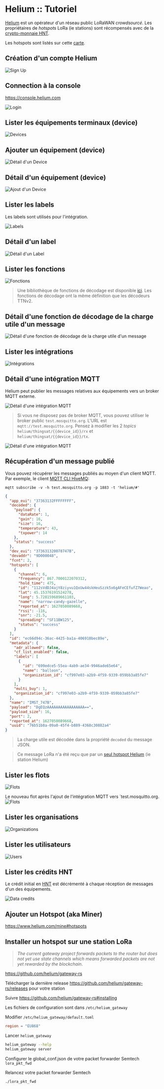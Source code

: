 # Helium :: Tutoriel

[Helium](https://en.wikipedia.org/wiki/Helium_Systems) est un opérateur d'un réseau public LoRaWAN _crowdsourcé_. Les propriétaires de _hotspots_ LoRa (ie stations) sont récompensés avec de la [crypto-monnaie HNT](https://coinmarketcap.com/currencies/helium/).

Les hotspots sont listés sur cette [carte](https://explorer.helium.com/hotspots).

## Création d'un compte Helium

![Sign Up](signup.png)

## Connection à la console

https://console.helium.com

![Login](login.png)

## Lister les équipements terminaux (device)

![Devices](devices.png)

## Ajouter un équipement (device)

![Détail d'un Device](devices-detail.png)

## Détail d'un équipement (device)

![Ajout d'un Device](devices-add.png)

## Lister les labels

Les labels sont utilisés pour l'intégration.

![Labels](labels.png)

## Détail d'un label

![Détail d'un Label](labels-detail.png)

## Lister les fonctions

![Fonctions](functions.png)

> Une bibliothèque de fonctions de décodage est disponible [ici](https://github.com/helium/console-decoders). Les fonctions de décodage ont la même définition que les décodeurs TTNv2.

## Détail d'une fonction de décodage de la charge utile d'un message

![Détail d'une fonction de décodage de la charge utile d'un message](functions-detail.png)

## Lister les intégrations

![Intégrations](integrations.png)

## Détail d'une intégration MQTT

Helium peut publier les messages relatives aux équipements vers un broker MQTT externe.

![Détail d'une intégration MQTT](integrations-mqtt.png)

> Si vous ne disposez pas de broker MQTT, vous pouvez utiliser le broker public `test.mosquitto.org`. L'URL est  `mqtt://test.mosquitto.org`. Pensez à modifier les 2 _topics_ `helium/thingsat/{{device_id}}/rx` et `helium/thingsat/{{device_id}}/tx`.

![Détail d'une intégration MQTT](integrations-mqtt-add.png)

## Récupération d'un message publié

Vous pouvez récupérer les messages publiés au moyen d'un client MQTT. Par exemple, le client [MQTT CLI HiveMQ](https://hivemq.github.io/mqtt-cli/docs/subscribe.html):

```console
mqtt subscribe -v -h test.mosquitto.org -p 1883 -t 'helium/#'
```


```json
{
  "app_eui": "37363132FFFFFFFF",
  "decoded": {
    "payload": {
      "dataRate": 1,
      "gain": 16,
      "size": 16,
      "temperature": 43,
      "txpower": 14
    },
    "status": "success"
  },
  "dev_eui": "373631320078747B",
  "devaddr": "9D000048",
  "fcnt": 2,
  "hotspots": [
    {
      "channel": 6,
      "frequency": 867.7000122070312,
      "hold_time": 475,
      "id": "112sVdDJ4ajY8ziyvu1QxUw44skHeuSzzk5x6gAFeCEfufZ7Weao",
      "lat": 45.15376191524278,
      "long": 5.728159689661103,
      "name": "narrow-candy-gazelle",
      "reported_at": 1627050089668,
      "rssi": -116,
      "snr": -21.5,
      "spreading": "SF11BW125",
      "status": "success"
    }
  ],
  "id": "ec66d94c-36ac-4425-ba1a-406910bec89e",
  "metadata": {
    "adr_allowed": false,
    "cf_list_enabled": false,
    "labels": [
      {
        "id": "699edce5-55ea-4ab9-ae34-9946ade65e64",
        "name": "balloon",
        "organization_id": "cf997e03-a2b9-4f59-9339-059bb3a85fe7"
      }
    ],
    "multi_buy": 1,
    "organization_id": "cf997e03-a2b9-4f59-9339-059bb3a85fe7"
  },
  "name": "IMST_747B",
  "payload": "DgEQzAAAAAAAAAAAAAAAAA==",
  "payload_size": 16,
  "port": 2,
  "reported_at": 1627050089668,
  "uuid": "76b51b8a-09a8-45f4-b889-4368c30882a4"
}
```

> La charge utile est décodée dans la propriété `decoded` du message JSON.

> Ce message LoRa n'a été reçu que par un [seul hotspot Helium](https://explorer.helium.com/hotspots/112sVdDJ4ajY8ziyvu1QxUw44skHeuSzzk5x6gAFeCEfufZ7Weao) (ie station Helium)

## Lister les flots

![Flots](flows.png)


Le nouveau flot après l'ajout de l'intégration MQTT vers `test.mosquitto.org.
![Flots](flows-2.png)

## Lister les organisations

![Organizations](organizations.png)

## Lister les utilisateurs

![Users](users.png)

## Lister les crédits HNT

Le crédit initial en [HNT](https://coinmarketcap.com/currencies/helium/) est décrémenté à chaque réception de messages d'un des équipements.

![Data credits](datacredits.png)

## Ajouter un Hotspot (aka Miner)

https://www.helium.com/mine#hotspots


## Installer un hotspot sur une station LoRa

> _The current gateway project forwards packets to the router but does not yet use state channels which means forwarded packets are not yet rewarded by the blockchain_.

https://github.com/helium/gateway-rs

Télécharger la dernière release https://github.com/helium/gateway-rs/releases pour votre station

Suivre https://github.com/helium/gateway-rs#installing

Les fichiers de configuration sont dans `/etc/helium_gateway`

Modifier `/etc/helium_gateway/default.toml`
```toml
region = "EU868"
```

Lancer `helium_gateway`
```bash
helium_gateway --help
helium_gateway server
```

Configurer le global_conf.json de votre packet forwarder Semtech `lora_pkt_fwd`

Relancez votre packet forwarder Semtech
```bash
./lora_pkt_fwd 
```
